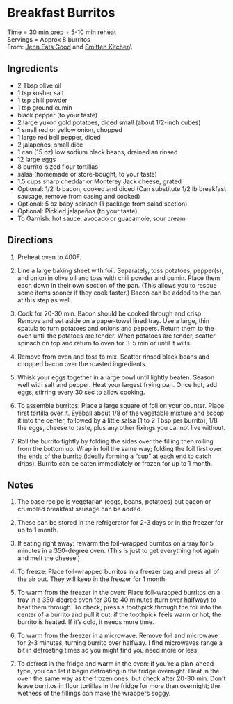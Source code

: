 Breakfast Burritos
====

Time = 30 min prep + 5-10 min reheat \
Servings = Approx 8 burritos \
From: [Jenn Eats Good](https://jenneatsgoood.com/black-bean-cheddar-breakfast-burritos/) and [Smitten Kitchen](https://smittenkitchen.com/2018/09/breakfast-burritos/)\


**Ingredients**
----
- 2 Tbsp olive oil
- 1 tsp kosher salt
- 1 tsp chili powder
- 1 tsp ground cumin
- black pepper (to your taste)
- 2 large yukon gold potatoes, diced small (about 1/2-inch cubes)
- 1 small red or yellow onion, chopped
- 1 large red bell pepper, diced
- 2 jalapeños, small dice
- 1 can (15 oz) low sodium black beans, drained an rinsed
- 12 large eggs
- 8 burrito-sized flour tortillas
- salsa (homemade or store-bought, to your taste)
- 1.5 cups sharp cheddar or Monterey Jack cheese, grated
- Optional: 1/2 lb bacon, cooked and diced (Can substitute 1/2 lb breakfast sausage, remove from casing and cooked)
- Optional: 5 oz baby spinach (1 package from salad section)
- Optional: Pickled jalapeños (to your taste)
- To Garnish: hot sauce, avocado or guacamole, sour cream


**Directions**
----

1. Preheat oven to 400F. 

2. Line a large baking sheet with foil. Separately, toss potatoes, pepper(s), and onion in olive oil and toss with chili powder and cumin. Place them each down in their own section of the pan. (This allows you to rescue some items sooner if they cook faster.) Bacon can be added to the pan at this step as well. 

3. Cook for 20-30 min. Bacon should be cooked through and crisp. Remove and set aside on a paper-towel lined tray. Use a large, thin spatula to turn potatoes and onions and peppers. Return them to the oven until the potatoes are tender. When potatoes are tender, scatter spinach on top and return to oven for 3-5 min or until it wilts. 

4. Remove from oven and toss to mix. Scatter rinsed black beans and chopped bacon over the roasted ingredients. 

5. Whisk your eggs together in a large bowl until lightly beaten. Season well with salt and pepper. Heat your largest frying pan. Once hot, add eggs, stirring every 30 sec to allow cooking. 

6. To assemble burritos: Place a large square of foil on your counter. Place first tortilla over it. Eyeball about 1/8 of the vegetable mixture and scoop it into the center, followed by a little salsa (1 to 2 Tbsp per burrito), 1/8 the eggs, cheese to taste, plus any other fixings you cannot live without.

7. Roll the burrito tightly by folding the sides over the filling then rolling from the bottom up. Wrap in foil the same way; folding the foil first over the ends of the burrito (ideally forming a “cup” at each end to catch drips). Burrito can be eaten immediately or frozen for up to 1 month. 


**Notes**
----

1. The base recipe is vegetarian (eggs, beans, potatoes) but bacon or crumbled breakfast sausage can be added. 

2. These can be stored in the refrigerator for 2-3 days or in the freezer for up to 1 month.

3. If eating right away: rewarm the foil-wrapped burritos on a tray for 5 minutes in a 350-degree oven. (This is just to get everything hot again and melt the cheese.)

4. To freeze: Place foil-wrapped burritos in a freezer bag and press all of the air out. They will keep in the freezer for 1 month. 

5. To warm from the freezer in the oven: Place foil-wrapped burritos on a tray in a 350-degree oven for 30 to 40 minutes (turn over halfway) to heat them through. To check, press a toothpick through the foil into the center of a burrito and pull it out; if the toothpick feels warm or hot, the burrito is heated. If it’s cold, it needs more time.

6. To warm from the freezer in a microwave: Remove foil and microwave for 2-3 minutes, turning burrito over halfway. I find microwaves range a bit in defrosting times so you might find you need more or less.

7. To defrost in the fridge and warm in the oven: If you’re a plan-ahead type, you can let it begin defrosting in the fridge overnight. Heat in the oven the same way as the frozen ones, but check after 20-30 min. Don't leave burritos in flour tortillas in the fridge for more than overnight; the wetness of the fillings can make the wrappers soggy.

